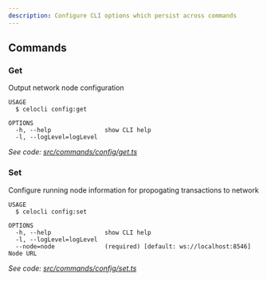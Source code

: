 ```yaml
---
description: Configure CLI options which persist across commands
---
```


## Commands

### Get

Output network node configuration

```
USAGE
  $ celocli config:get

OPTIONS
  -h, --help               show CLI help
  -l, --logLevel=logLevel
```

_See code: [src/commands/config/get.ts](https://github.com/celo-org/celo-monorepo/tree/master/packages/cli/src/commands/config/get.ts)_

### Set

Configure running node information for propogating transactions to network

```
USAGE
  $ celocli config:set

OPTIONS
  -h, --help               show CLI help
  -l, --logLevel=logLevel
  --node=node              (required) [default: ws://localhost:8546] Node URL
```

_See code: [src/commands/config/set.ts](https://github.com/celo-org/celo-monorepo/tree/master/packages/cli/src/commands/config/set.ts)_
